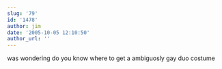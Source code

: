 ```yaml
---
slug: '79'
id: '1478'
author: jim
date: '2005-10-05 12:10:50'
author_url: ''
---
```

was wondering do you know where to get a ambiguosly gay duo costume
